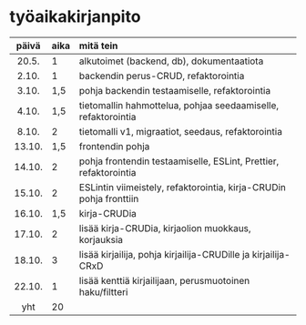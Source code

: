 # työaikakirjanpito

| päivä | aika | mitä tein  |
| :----:|:-----| :-----|
| 20.5. | 1    | alkutoimet (backend, db), dokumentaatiota |
| 2.10. | 1    | backendin perus-CRUD, refaktorointia |
| 3.10. | 1,5  | pohja backendin testaamiselle, refaktorointia |
| 4.10. | 1,5  | tietomallin hahmottelua, pohjaa seedaamiselle, refaktorointia |
| 8.10. | 2  | tietomalli v1, migraatiot, seedaus, refaktorointia |
| 13.10. | 1,5  | frontendin pohja |
| 14.10. | 2  | pohja frontendin testaamiselle, ESLint, Prettier, refaktorointia |
| 15.10. | 2  | ESLintin viimeistely, refaktorointia, kirja-CRUDin pohja fronttiin |
| 16.10. | 1,5  | kirja-CRUDia |
| 17.10. | 2  | lisää kirja-CRUDia, kirjaolion muokkaus, korjauksia |
| 18.10. | 3  | lisää kirjailija, pohja kirjailija-CRUDille ja kirjailija-CRxD |
| 22.10. | 1  | lisää kenttiä kirjailijaan, perusmuotoinen haku/filtteri |
| yht   | 20 | |
